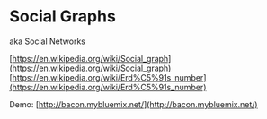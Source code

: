 #  Social Graphs

aka Social Networks

[https://en.wikipedia.org/wiki/Social_graph](https://en.wikipedia.org/wiki/Social_graph)
[https://en.wikipedia.org/wiki/Erd%C5%91s_number](https://en.wikipedia.org/wiki/Erd%C5%91s_number)

Demo: [http://bacon.mybluemix.net/](http://bacon.mybluemix.net/)
